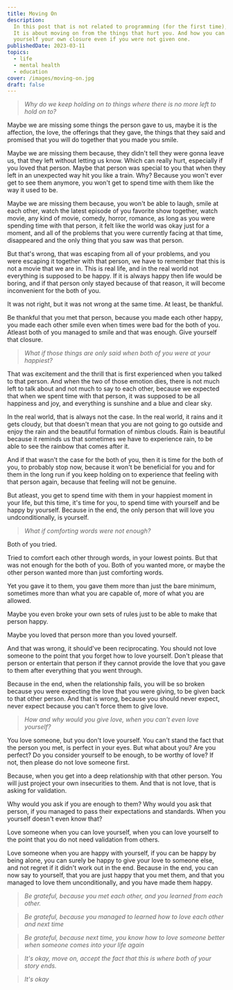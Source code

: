 ```yaml
---
title: Moving On
description:
  In this post that is not related to programming (for the first time),
  It is about moving on from the things that hurt you. And how you can give
  yourself your own closure even if you were not given one.
publishedDate: 2023-03-11
topics:
  - life
  - mental health
  - education
cover: /images/moving-on.jpg
draft: false
---
```


> *Why do we keep holding on to things where there is no more left to hold on to?*

Maybe we are missing some things the person gave to us, maybe it is the
affection, the love, the offerings that they gave, the things that they
said and promised that you will do together that you made you smile.

Maybe we are missing them because, they didn't tell they were gonna leave
us, that they left without letting us know. Which can really hurt, especially
if you loved that person. Maybe that person was special to you that when they
left in an unexpected way hit you like a train. Why? Because you won't ever get
to see them anymore, you won't get to spend time with them like the way it used
to be.

Maybe we are missing them because, you won't be able to laugh, smile at each
other, watch the latest episode of you favorite show together, watch movie,
any kind of movie, comedy, horror, romance, as long as you were spending time
with that person, it felt like the world was okay just for a moment, and all
of the problems that you were currently facing at that time, disappeared and
the only thing that you saw was that person.

But that's wrong, that was escaping from all of your problems, and you were
escaping it together with that person, we have to remember that this is not
a movie that we are in. This is real life, and in the real world not everything
is supposed to be happy. If it is always happy then life would be boring, and if
that person only stayed because of that reason, it will become inconvenient for
the both of you.

It was not right, but it was not wrong at the same time. At least, be thankful.

Be thankful that you met that person, because you made each other happy, you
made each other smile even when times were bad for the both of you. Atleast
both of you managed to smile and that was enough. Give yourself that closure.

> *What if those things are only said when both of you were at your happiest?*

That was excitement and the thrill that is first experienced when you
talked to that person. And when the two of those emotion dies, there is
not much left to talk about and not much to say to each other, because we
expected that when we spent time with that person, it was supposed to be all
happiness and joy, and everything is sunshine and a blue and clear sky.

In the real world, that is always not the case. In the real world, it rains
and it gets cloudy, but that doesn't mean that you are not going to go outside
and enjoy the rain and the beautiful formation of nimbus clouds. Rain is
beautiful because it reminds us that sometimes we have to experience rain, to
be able to see the rainbow that comes after it.

And if that wasn't the case for the both of you, then it is time for the both
of you, to probably stop now, because it won't be beneficial for you and for
them in the long run if you keep holding on to experience that feeling with
that person again, because that feeling will not be genuine.

But atleast, you get to spend time with them in your happiest moment in your life,
but this time, it's time for you, to spend time with yourself and be happy by
yourself. Because in the end, the only person that will love you undconditionally,
is yourself.

> *What if comforting words were not enough?*

Both of you tried.

Tried to comfort each other through words, in your lowest points. But that was
not enough for the both of you. Both of you wanted more, or maybe the other
person wanted more than just comforting words.

Yet you gave it to them, you gave them more than just the bare minimum, sometimes
more than what you are capable of, more of what you are allowed.

Maybe you even broke your own sets of rules just to be able to make that person
happy.

Maybe you loved that person more than you loved yourself.

And that was wrong, it should've been reciprocating. You should not love someone
to the point that you forget how to love yourself. Don't please that person or
entertain that person if they cannot provide the love that you gave to them
after everything that you went through.

Because in the end, when the relationship fails, you will be so broken because
you were expecting the love that you were giving, to be given back to that
other person. And that is wrong, because you should never expect, never expect
because you can't force them to give love.

> *How and why would you give love, when you can't even love yourself?*

You love someone, but you don't love yourself. You can't stand the fact that
the person you met, is perfect in your eyes. But what about you? Are you
perfect? Do you consider yourself to be enough, to be worthy of love? If not,
then please do not love someone first.

Because, when you get into a deep relationship with that other person. You will
just project your own insecurities to them. And that is not love, that is asking
for validation.

Why would you ask if you are enough to them? Why would you ask that person, if
you managed to pass their expectations and standards. When you yourself doesn't
even know that?

Love someone when you can love yourself, when you can love yourself to the point
that you do not need validation from others.

Love someone when you are happy with yourself, if you can be happy by being
alone, you can surely be happy to give your love to someone else, and not
regret if it didn't work out in the end. Because in the end, you can now
say to yourself, that you are just happy that you met them, and that you
managed to love them unconditionally, and you have made them happy.


> *Be grateful, because you met each other, and you learned from each other.*

> *Be grateful, because you managed to learned how to love each other and next time*

> *Be grateful, because next time, you know how to love someone better when*
> *someone comes into your life again*

> *It's okay, move on, accept the fact that this is where both of your story ends.*

> *It's okay*
